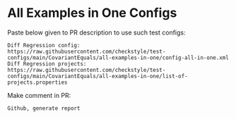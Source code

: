 # All Examples in One Configs
Paste below given to PR description to use such test configs:
```
Diff Regression config: https://raw.githubusercontent.com/checkstyle/test-configs/main/CovariantEquals/all-examples-in-one/config-all-in-one.xml
Diff Regression projects: https://raw.githubusercontent.com/checkstyle/test-configs/main/CovariantEquals/all-examples-in-one/list-of-projects.properties
```
Make comment in PR:
```
Github, generate report
```
